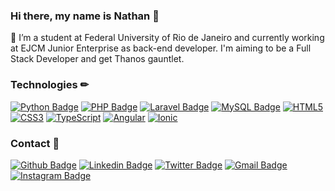 ### Hi there, my name is Nathan 👋

🔭 I’m a student at Federal University of Rio de Janeiro and currently working at EJCM Junior Enterprise as back-end developer. I'm aiming to be a Full Stack Developer and get Thanos gauntlet.

### Technologies ✏ 
[![Python Badge](https://img.shields.io/badge/Python-%233776AB.svg?&style=flat-square&logo=python&logoColor=white)](#)
[![PHP Badge](https://img.shields.io/badge/PHP-%23777BB4.svg?&style=flat-square&logo=php&logoColor=white)](#)
[![Laravel Badge](https://img.shields.io/badge/Laravel%20-%23FF2D20.svg?&style=flat-square&logo=laravel&logoColor=white)](#) 
[![MySQL Badge](https://img.shields.io/badge/-MySQL-4479A1?style=flat-square&logo=mysql&logoColor=white)](#)
[![HTML5](https://img.shields.io/badge/-HTML5-E34F26?style=flat-square&logo=html5&logoColor=white)](#)
[![CSS3](https://img.shields.io/badge/-CSS3-1572B6?style=flat-square&logo=css3)](#)
[![TypeScript](https://img.shields.io/badge/-TypeScript-007ACC?style=flat-square&logo=typescript)](#)
[![Angular](https://img.shields.io/badge/-Angular-DD0031?style=flat-square&logo=angular)](#)
[![Ionic](https://img.shields.io/badge/-Ionic-3880FF?style=flat-square&logo=ionic&logoColor=white)](#)


### Contact 📱
[![Github Badge](https://img.shields.io/badge/-GitHub-000?style=flat-square&logo=Github&logoColor=white&link=https://github.com/andradenathan)](https://github.com/andradenathan)
[![Linkedin Badge](https://img.shields.io/badge/-LinkedIn-blue?style=flat-square&logo=Linkedin&logoColor=white&link=https://www.linkedin.com/in/nathanhdsk/)](https://www.linkedin.com/in/nathanhdsk/)
[![Twitter Badge](https://img.shields.io/badge/-Twitter-1ca0f1?style=flat-square&labelColor=1ca0f1&logo=twitter&logoColor=white&link=https://twitter.com/bakyatsu)](https://twitter.com/bakyatsu)
[![Gmail Badge](https://img.shields.io/badge/Gmail-D14836?&style=flat-square&logo=Gmail&logoColor=white)](mailto:nathan.nhdsk@gmail.com)
[![Instagram Badge](https://img.shields.io/badge/Instagram-%23E4405F.svg?&style=flat-square&logo=instagram&logoColor=white)](http://instagram.com/y4tsu)
